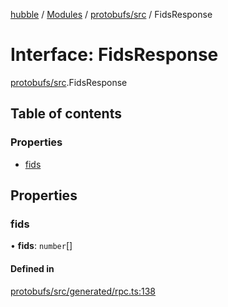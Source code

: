 [hubble](../README.md) / [Modules](../modules.md) / [protobufs/src](../modules/protobufs_src.md) / FidsResponse

# Interface: FidsResponse

[protobufs/src](../modules/protobufs_src.md).FidsResponse

## Table of contents

### Properties

- [fids](protobufs_src.FidsResponse.md#fids)

## Properties

### fids

• **fids**: `number`[]

#### Defined in

[protobufs/src/generated/rpc.ts:138](https://github.com/vinliao/hubble/blob/4e20c6c/packages/protobufs/src/generated/rpc.ts#L138)
